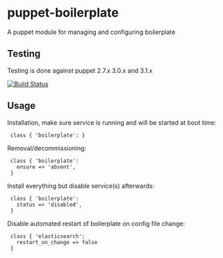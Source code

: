 # puppet-boilerplate

A puppet module for managing and configuring boilerplate

## Testing

Testing is done against puppet 2.7.x 3.0.x and 3.1.x

[![Build Status](https://travis-ci.org/electrical/puppet-boilerplate.png?branch=master)](https://travis-ci.org/electrical/puppet-boilerplate)

## Usage

Installation, make sure service is running and will be started at boot time:

     class { 'boilerplate': }

Removal/decommissioning:

     class { 'boilerplate':
       ensure => 'absent',
     }

Install everything but disable service(s) afterwards:

     class { 'boilerplate':
       status => 'disabled',
     }

Disable automated restart of boilerplate on config file change:

     class { 'elasticsearch':
       restart_on_change => false
     }
